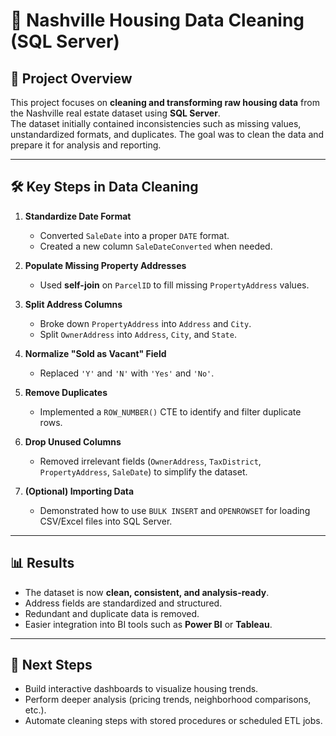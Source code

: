 # 🏡 Nashville Housing Data Cleaning (SQL Server)

## 📌 Project Overview
This project focuses on **cleaning and transforming raw housing data** from the Nashville real estate dataset using **SQL Server**.  
The dataset initially contained inconsistencies such as missing values, unstandardized formats, and duplicates. The goal was to clean the data and prepare it for analysis and reporting.

---

## 🛠️ Key Steps in Data Cleaning

1. **Standardize Date Format**  
   - Converted `SaleDate` into a proper `DATE` format.  
   - Created a new column `SaleDateConverted` when needed.

2. **Populate Missing Property Addresses**  
   - Used **self-join** on `ParcelID` to fill missing `PropertyAddress` values.

3. **Split Address Columns**  
   - Broke down `PropertyAddress` into `Address` and `City`.  
   - Split `OwnerAddress` into `Address`, `City`, and `State`.

4. **Normalize "Sold as Vacant" Field**  
   - Replaced `'Y'` and `'N'` with `'Yes'` and `'No'`.

5. **Remove Duplicates**  
   - Implemented a `ROW_NUMBER()` CTE to identify and filter duplicate rows.

6. **Drop Unused Columns**  
   - Removed irrelevant fields (`OwnerAddress`, `TaxDistrict`, `PropertyAddress`, `SaleDate`) to simplify the dataset.

7. **(Optional) Importing Data**  
   - Demonstrated how to use `BULK INSERT` and `OPENROWSET` for loading CSV/Excel files into SQL Server.

---

## 📊 Results
- The dataset is now **clean, consistent, and analysis-ready**.  
- Address fields are standardized and structured.  
- Redundant and duplicate data is removed.  
- Easier integration into BI tools such as **Power BI** or **Tableau**.

---

## 🚀 Next Steps
- Build interactive dashboards to visualize housing trends.  
- Perform deeper analysis (pricing trends, neighborhood comparisons, etc.).  
- Automate cleaning steps with stored procedures or scheduled ETL jobs.

